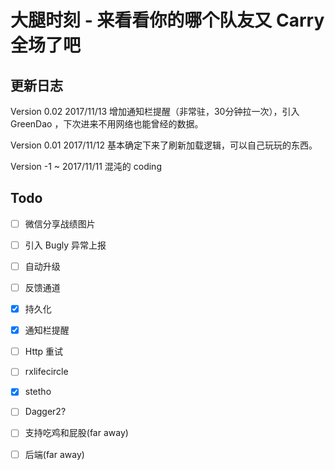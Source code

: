 # 大腿时刻 - 来看看你的哪个队友又 Carry 全场了吧

## 更新日志

Version 0.02	2017/11/13 	增加通知栏提醒（非常驻，30分钟拉一次），引入 GreenDao ，下次进来不用网络也能曾经的数据。

Version 0.01	2017/11/12	基本确定下来了刷新加载逻辑，可以自己玩玩的东西。

Version	-1   ~ 2017/11/11  混沌的 coding

## Todo

- [ ] 微信分享战绩图片
- [ ] 引入 Bugly 异常上报
- [ ] 自动升级
- [ ] 反馈通道
- [x] 持久化
- [x] 通知栏提醒
- [ ] Http 重试
- [ ] rxlifecircle
- [x] stetho
- [ ] Dagger2?
- [ ] 支持吃鸡和屁股(far away)
- [ ] 后端(far away)

